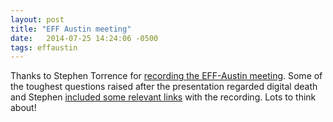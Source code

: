 ```yaml
---
layout: post
title: "EFF Austin meeting"
date:   2014-07-25 14:24:06 -0500
tags: effaustin
---
```

Thanks to Stephen Torrence for [recording the EFF-Austin meeting](https://www.youtube.com/watch?v=8U7_a_inWak). Some of the toughest questions raised after the presentation regarded digital death and Stephen [included some relevant links](https://soundcloud.com/stephen-torrence/eff-austin-july-meetup-2014) with the recording. Lots to think about!
